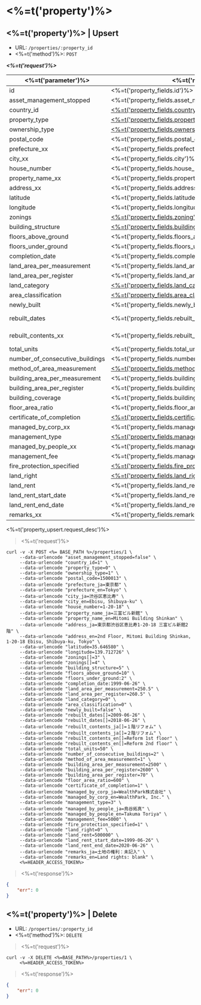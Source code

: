 # <%=t('property')%>

## <%=t('property')%> | Upsert

- URL: `/properties/:property_id`
- <%=t('method')%>: `POST`

***<%=t('request')%>***

| <%=t('parameter')%> | <%=t('name')%> | <%=t('remarks')%> | <%=t('required')%> | <%=t('data_form')%> |
|-----------------------|------------------|---------------------|----------------------|-----------------------|
| id | <%=t('property_fields.id')%> | | YES | integer |
| asset_management_stopped | <%=t('property_fields.asset_management_stopped')%> | <%=t('property_fields.asset_management_stopped_desc')%> | NO | bool |
| country_id | [<%=t('property_fields.country_id')%>](#<%=t('links.references.country_id')%>) | | YES | integer |
| property_type | [<%=t('property_fields.property_type')%>](#<%=t('links.references.property_type')%>) | | NO | integer |
| ownership_type | [<%=t('property_fields.ownership_type')%>](#<%=t('links.references.ownership_type')%>) | | NO | integer |
| postal_code | <%=t('property_fields.postal_code')%> | | YES | string |
| prefecture_xx | <%=t('property_fields.prefecture')%> | <%=t('multilingual_support')%> | YES | string |
| city_xx | <%=t('property_fields.city')%> | <%=t('multilingual_support')%> | YES | string |
| house_number | <%=t('property_fields.house_number')%> | | YES | string |
| property_name_xx | <%=t('property_fields.property_name')%> | <%=t('multilingual_support')%> | YES | string |
| address_xx | <%=t('property_fields.address')%> | <%=t('multilingual_support')%> | YES | string |
| latitude | <%=t('property_fields.latitude')%> | | NO | double |
| longitude | <%=t('property_fields.longitude')%> | | NO | double |
| zonings | [<%=t('property_fields.zoning')%>](#<%=t('links.references.zoning')%>) | <%=t('property_fields.zonings_desc')%>| NO | integer[] |
| building_structure | [<%=t('property_fields.building_structure')%>](#<%=t('links.references.building_structure')%>) | | NO | integer |
| floors_above_ground | <%=t('property_fields.floors_above_ground')%> | <%=t('property_fields.floors_xxx_ground_desc')%>| NO | integer|
| floors_under_ground | <%=t('property_fields.floors_under_ground')%> | | NO | integer |
| completion_date | <%=t('property_fields.completion_date')%> | <%=t('format_yyyymmdd')%> | NO | string |
| land_area_per_measurement | <%=t('property_fields.land_area_per_measurement')%> | <%=t('property_fields.land_area_per_xxx_desc')%> | NO | double |
| land_area_per_register | <%=t('property_fields.land_area_per_register')%> | <%=t('property_fields.land_area_per_xxx_desc')%> | NO | double |
| land_category | [<%=t('property_fields.land_category')%>](#<%=t('links.references.land_category')%>) | | NO | integer |
| area_classification | [<%=t('property_fields.area_classification')%>](#<%=t('links.references.area_classification')%>) | | NO | integer |
| newly_built | <%=t('property_fields.newly_built')%> | <%=t('property_fields.newly_built_desc')%> | NO | bool |
| rebuilt_dates | <%=t('property_fields.rebuilt_date')%> | <%=t('format_yyyymmdd')%><br><%=t('property_fields.rebuilt_date_desc')%> | NO | string[] |
| rebuilt_contents_xx | <%=t('property_fields.rebuilt_content')%> | <%=t('multilingual_support')%><br><%=t('property_fields.rebuilt_content_desc')%> | NO | string[] |
| total_units | <%=t('property_fields.total_units')%> | <%=t('property_fields.total_units_desc')%> | NO | integer |
| number_of_consecutive_buildings | <%=t('property_fields.number_of_consecutive_buildings')%> | <%=t('property_fields.number_of_consecutive_buildings_desc')%>| NO | integer |
| method_of_area_measurement | [<%=t('property_fields.method_of_area_measurement')%>](#<%=t('links.references.method_of_area_measurement')%>) | | NO | integer |
| building_area_per_measurement | <%=t('property_fields.building_area_per_measurement')%> | <%=t('property_fields.building_area_per_xxx_desc')%> | NO | double |
| building_area_per_register | <%=t('property_fields.building_area_per_register')%> | <%=t('property_fields.building_area_per_xxx_desc')%> | NO | double |
| building_coverage | <%=t('property_fields.building_coverage')%> | <%=t('property_fields.building_coverage_desc')%> | NO | double |
| floor_area_ratio | <%=t('property_fields.floor_area_ratio')%> | <%=t('property_fields.floor_area_ratio_desc')%> | NO | double |
| certificate_of_completion | [<%=t('property_fields.certificate_of_completion')%>](#<%=t('links.references.certificate_of_completion')%>) | | NO | integer |
| managed_by_corp_xx | <%=t('property_fields.managed_by_corp')%> | <%=t('multilingual_support')%> | NO | string |
| management_type | [<%=t('property_fields.management_type')%>](#<%=t('links.references.management_type')%>) | | NO | integer |
| managed_by_people_xx | <%=t('property_fields.managed_by_people')%> | <%=t('multilingual_support')%> | NO | string |
| management_fee | <%=t('property_fields.management_fee')%> | <%=t('property_fields.management_fee_desc')%> | NO | double |
| fire_protection_specified | [<%=t('property_fields.fire_protection_specified')%>](#<%=t('links.references.fire_protection_specified')%>) | | NO | integer |
| land_right | [<%=t('property_fields.land_right')%>](#<%=t('links.references.land_right')%>) | | NO | integer |
| land_rent | <%=t('property_fields.land_rent')%> | <%=t('property_fields.land_rent_desc')%> | NO | double |
| land_rent_start_date | <%=t('property_fields.land_rent_start_date')%> | <%=t('format_yyyymmdd')%> | NO | string |
| land_rent_end_date | <%=t('property_fields.land_rent_end_date')%> | <%=t('format_yyyymmdd')%> | NO | string |
| remarks_xx | <%=t('property_fields.remarks')%> | <%=t('multilingual_support')%> | NO | string |

<%=t('property_upsert.request_desc')%>

> <%=t('request')%>

```shell
curl -v -X POST <%= BASE_PATH %>/properties/1 \
     --data-urlencode "asset_management_stopped=false" \
     --data-urlencode "country_id=1" \
     --data-urlencode "property_type=0" \
     --data-urlencode "ownership_type=1" \
     --data-urlencode "postal_code=1500013" \
     --data-urlencode "prefecture_ja=東京都" \
     --data-urlencode "prefecture_en=Tokyo" \
     --data-urlencode "city_ja=渋谷区恵比寿" \
     --data-urlencode "city_en=Ebisu, Shibuya-ku" \
     --data-urlencode "house_number=1-20-18" \
     --data-urlencode "property_name_ja=三富ビル新館" \
     --data-urlencode "property_name_en=Mitomi Building Shinkan" \
     --data-urlencode "address_ja=東京都渋谷区恵比寿1-20-18 三富ビル新館2階" \
     --data-urlencode "address_en=2nd Floor, Mitomi Building Shinkan, 1-20-18 Ebisu, Shibuya-ku, Tokyo" \
     --data-urlencode "latitude=35.646580" \
     --data-urlencode "longitude=139.712726" \
     --data-urlencode "zonings[]=3" \
     --data-urlencode "zonings[]=4" \
     --data-urlencode "building_structure=5" \
     --data-urlencode "floors_above_ground=10" \
     --data-urlencode "floors_under_ground:2" \
     --data-urlencode "completion_date:1999-06-26" \
     --data-urlencode "land_area_per_measurement=250.5" \
     --data-urlencode "land_area_per_register=260.5" \
     --data-urlencode "land_category=0" \
     --data-urlencode "area_classification=0" \
     --data-urlencode "newly_built=false" \
     --data-urlencode "rebuilt_dates[]=2009-06-26" \
     --data-urlencode "rebuilt_dates[]=2018-06-26" \
     --data-urlencode "rebuilt_contents_ja[]=１階リフォム" \
     --data-urlencode "rebuilt_contents_ja[]=２階リフォム" \
     --data-urlencode "rebuilt_contents_en[]=Reform 1st floor" \
     --data-urlencode "rebuilt_contents_en[]=Reform 2nd floor" \
     --data-urlencode "total_units=50" \
     --data-urlencode "number_of_consecutive_buildings=2" \
     --data-urlencode "method_of_area_measurement=1" \
     --data-urlencode "building_area_per_measurement=2500" \
     --data-urlencode "building_area_per_register=2600" \
     --data-urlencode "building_area_per_register=70" \
     --data-urlencode "floor_area_ratio=600" \
     --data-urlencode "certificate_of_completion=1" \
     --data-urlencode "managed_by_corp_ja=WealthPark株式会社" \
     --data-urlencode "managed_by_corp_en=WealthPark, Inc." \
     --data-urlencode "management_type=3" \
     --data-urlencode "managed_by_people_ja=鳥谷拓真" \
     --data-urlencode "managed_by_people_en=Takuma Toriya" \
     --data-urlencode "management_fee=5000" \
     --data-urlencode "fire_protection_specified=1" \
     --data-urlencode "land_right=0" \
     --data-urlencode "land_rent=500000" \
     --data-urlencode "land_rent_start_date=1999-06-26" \
     --data-urlencode "land_rent_end_date=2020-06-26" \
     --data-urlencode "remarks_ja=土地の権利：未記入" \
     --data-urlencode "remarks_en=Land rights: blank" \
     <%=HEADER_ACCESS_TOKEN%>
```

> <%=t('response')%>

```json
{
    "err": 0
}
```

## <%=t('property')%> | Delete

- URL: `/properties/:property_id`
- <%=t('method')%>: `DELETE`

> <%=t('request')%>

```shell
curl -v -X DELETE <%=BASE_PATH%>/properties/1 \
     <%=HEADER_ACCESS_TOKEN%>
```

> <%=t('response')%>

```json
{
    "err": 0
}
